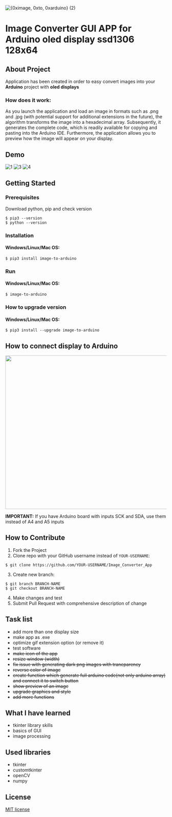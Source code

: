 ![{0ximage, 0xto, 0xarduino} (2)](https://github.com/WiktorK02/image-to-arduino/assets/123249470/0d7c1363-9f5e-4ce6-9d60-7f8a966d54be)
# Image Converter GUI APP for Arduino oled display ssd1306 128x64
## About Project
Application has been created in order to easy convert images into your <strong>Arduino</strong> project with <strong>oled displays</strong>
### How does it work:
As you launch the application and load an image in formats such as .png and .jpg (with potential support for additional extensions in the future), the algorithm transforms the image into a hexadecimal array. Subsequently, it generates the complete code, which is readily available for copying and pasting into the Arduino IDE. Furthermore, the application allows you to preview how the image will appear on your display.
## Demo
![1](https://github.com/WiktorK02/image-to-arduino/assets/123249470/13ef2888-5a98-4d0a-a8c5-c2dc26e7ea3c)
![3](https://github.com/WiktorK02/image-to-arduino/assets/123249470/1e1bb538-91c3-4565-840a-62a25afd3da4)
![4](https://github.com/WiktorK02/image-to-arduino/assets/123249470/580678dc-633b-4454-9760-37843860272c)

## Getting Started
### Prerequisites
Download python, pip and check version
```
$ pip3 --version 
$ python --version
```
### Installation
#### Windows/Linux/Mac OS:
```
$ pip3 install image-to-arduino
```
### Run
#### Windows/Linux/Mac OS:
```
$ image-to-arduino
```
### How to upgrade version
#### Windows/Linux/Mac OS:
```
$ pip3 install --upgrade image-to-arduino
```
## How to connect display to Arduino

<p align="center">
      <img src="https://user-images.githubusercontent.com/123249470/233432819-97b593ab-d380-4945-85ab-543dbb49921b.png" width="620" height="480">
</p>

<strong>IMPORTANT:</strong> If you have Arduino board with inputs SCK and SDA, use them instead of A4 and A5 inputs

## How to Contribute
1. Fork the Project
2. Clone repo with your GitHub username instead of ```YOUR-USERNAME```:<br>
```
$ git clone https://github.com/YOUR-USERNAME/Image_Converter_App 
```
3. Create new branch:<br>
```
$ git branch BRANCH-NAME 
$ git checkout BRANCH-NAME
```
4. Make changes and test<br>
5. Submit Pull Request with comprehensive description of change

## Task list
* add more than one display size<br>
* make app as .exe <br>
* optimize gif extension option (or remove it)
* test software
* <del>make icon of the app<br><del>
* <del> resize window (width) <del>
* <del> fix issue with generating dark png images with trancparency <del>
* <del> reverse color of image </del><br>
* <del> create function which generate full arduino code(not only arduino array) and connect it to switch button</del>
* <del> show preview of an image </del> <br>
* <del> upgrade graphics and style </del><br>
* <del> add more functions </del><br>
## What I have learned
*	tkinter library skills 
*	basics of GUI
*	image processing 
## Used libraries
* tkinter 
* customtkinter
* openCV
* numpy
## License 
[MIT license](LICENSE)

